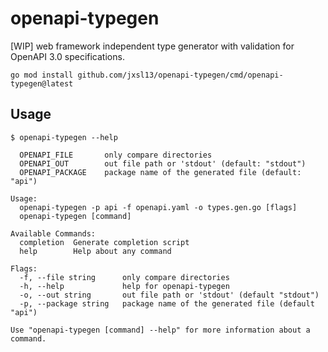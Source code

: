 # openapi-typegen
[WIP] web framework independent type generator with validation for OpenAPI 3.0 specifications.


```shell
go mod install github.com/jxsl13/openapi-typegen/cmd/openapi-typegen@latest
```


## Usage

```shell
$ openapi-typegen --help

  OPENAPI_FILE       only compare directories
  OPENAPI_OUT        out file path or 'stdout' (default: "stdout")
  OPENAPI_PACKAGE    package name of the generated file (default: "api")

Usage:
  openapi-typegen -p api -f openapi.yaml -o types.gen.go [flags]
  openapi-typegen [command]

Available Commands:
  completion  Generate completion script
  help        Help about any command

Flags:
  -f, --file string      only compare directories
  -h, --help             help for openapi-typegen
  -o, --out string       out file path or 'stdout' (default "stdout")
  -p, --package string   package name of the generated file (default "api")

Use "openapi-typegen [command] --help" for more information about a command.
````